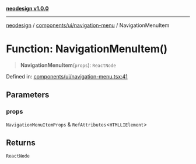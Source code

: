 [**neodesign v1.0.0**](../../../../README.md)

***

[neodesign](../../../../modules.md) / [components/ui/navigation-menu](../README.md) / NavigationMenuItem

# Function: NavigationMenuItem()

> **NavigationMenuItem**(`props`): `ReactNode`

Defined in: [components/ui/navigation-menu.tsx:41](https://github.com/mladjom/neodesign/blob/12ebc446849a001345c104056aef95c6372b148e/components/ui/navigation-menu.tsx#L41)

## Parameters

### props

`NavigationMenuItemProps` & `RefAttributes`\<`HTMLLIElement`\>

## Returns

`ReactNode`

